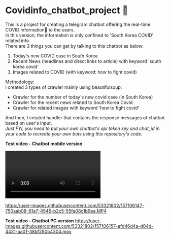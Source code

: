 # Covidinfo_chatbot_project 🦠

This is a project for creating a telegram chatbot offering the real-time COVID Information🦠 to the users.<br />
In this version, the information is only confined to 'South Korea COVID' related info.<br /> 
There are 3 things you can get by talking to this chatbot as below:<br />
1) Today's new COVID case in South Korea<br />
2) Recent News (headlines and direct links to article) with keyword 'south korea covid'<br />
3) Images related to COVID (with keyword: how to fight covid)<br />

Methodology:<br />
I created 3 types of crawler mainly using beautifulsoup:<br />
- Crawler for the number of today's new covid case (in South Korea)<br />
- Crawler for the recent news related to South Korea Covid<br />
- Crawler for related images with keyword 'how to fight covid'<br />

And then, I created handler that contains the response messages of chatbot based on user's input.<br />
*Just FYI, you need to put your own chatbot's api token key and chat_id in your code to recreate your own bots using this repository's code.*


**Test video - Chatbot mobile version**

![Test video - Chatbot mobile version](https://user-images.githubusercontent.com/53321802/157106147-750aab08-91a7-4546-b2c5-55fa08c1b9ea.MP4)


https://user-images.githubusercontent.com/53321802/157106147-750aab08-91a7-4546-b2c5-55fa08c1b9ea.MP4

**Test video - Chatbot PC version**
https://user-images.githubusercontent.com/53321802/157106157-afd46d4a-d04d-4431-aa01-38bf280b4304.mov

